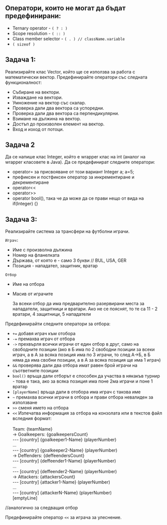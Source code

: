 ## Оператори, които не могат да бъдат предефинирани:
* Ternary operator - `( ? : )`
* Scope resolution - `( :: )`
* Class member selector - `( . ) // className.variable`
* `( sizeof )`

## Задача 1: 
Реализирайте клас Vector, който ще се използва за работа с математически вектор. Предефинирайте оператори със следната функционалност:

* Събиране на вектори.
* Изваждане на вектори.
* Умножение на вектор със скалар.
* Проверка дали два вектора са успоредни.
* Проверка дали два вектора са перпендикулярни.
* Взимане на дължина на вектор.
* Достъп до произволен елемент на вектор.
* Вход и изход от потоци.

## Задача 2
Да се напише клас Integer, който е wrapper клас на int (аналог на wrapper класовете в Java). Да се предефинират следните оператори:
* operator= за присвояване от този вариант Integer a; a=5;
* префиксен и постфиксен оператор за инкрементиране и декрементиране
* operator<<
* operator>>
* operator bool(), така че да може да се прави нещо от вида на if(Integer) {}

## Задача 3: 
Реализирайте система за трансфери на футболни играчи.

`Играч:`
* Име с произволна дължина
* Номер на фланелката
* Държава, от която е - само 3 букви // BUL, USA, GER 
* Позиция - нападател, защитник, вратар

`Отбор`
* Име на отбора
* Масив от играчите

    За всеки отбор да има предварително разервирани места за нападатели, защитници и вратари. Ако не се пояснят, то те са 11 - 2 вратари, 4 защитници, 5 нападатели

Предефинирайти следните оператори за отбора:
* `+=` добавя играч към отобора
* `-=` премахва играч от отбора
* `->` прехвърля всички играчи от един отбор в друг, само на свободните позиции 
(ако в Б има по 2 свободни позиции за всеки играч, а в А за всяка позиция има по 3 играчи, то след A->Б, в Б няма да има свобни позиции, а в А за всяка позиция ще има 1 играч)
* `&&` проверява дали два отбора имат равен брой играчи на съответните позиции
* `bool()` връща дали отборът е способен да участва в някакъв турнир - това е така, ако за всяка позиция има поне 2ма играчи и поне 1 вратар
* `[playerName]` връща дали в отобора има играч с такова име
* `~` премахва всички играчи в отбора и прави отбора невалиден за използване
* `>>` сменя името на отбора
* `<<` Изпечатва информация за отбора на конзолата или в текстов файл вследния формат:<br><br>
Team: {teamName} <br>
-> Goalkeepers: {goalkeepersCount} <br>
--- [country] {goalkeeper1-Name} (playerNumber)<br>
... <br>
--- [country] {goalkeeper2-Name} (playerNumber) <br>
-> Deffenders: {deffeendersCount} <br>
--- [country] {deffeender1-Name} (playerNumber) <br>
... <br>
--- [country] {deffeender2-Name} (playerNumber) <br>
-> Attackers: {attackersCount} <br>
--- [country] {attacker1-Name} (playerNumber)<br>
    ... <br>
--- [country] {attackerN-Name} (playerNumber) <br>
[emptyLine] <br>

//аналогично за следващия отбор

Предефинирайте оператор `<<` за играча за улеснение.